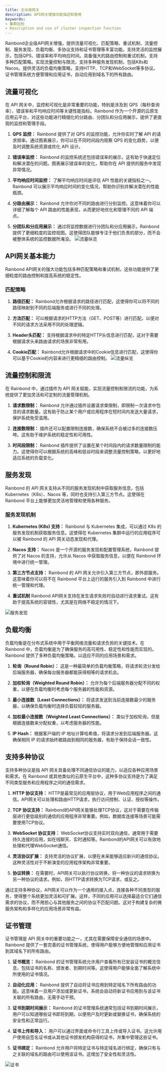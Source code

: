```yaml
---
title: 企业级网关
description: API网关增强功能描述和使用
keywords:
- 集群巡检
- Description and use of cluster inspection function
---
```


Rainbond企业级API网关增强，提供流量可视化、匹配策略、重试机制、流量控制、服务发现、负载均衡、多协议支持和证书管理等丰富功能。支持灵活的监控展示，包括QPS、错误率和平均响应时间。具备强大的路由控制和重试机制，支持多种匹配策略。实现流量控制与限流，支持多种服务发现机制，包括K8s和Nacos。提供灵活的负载均衡策略，支持HTTP、TCP和WebSocket等多协议。证书管理系统方便管理和应用证书，自动应用到域名下的所有路由。
## 流量可视化

在 API 网关中，监控和可视化是非常重要的功能，特别是涉及到 QPS（每秒查询率）、错误率和平均响应时间等关键性能指标。Rainbond 作为一个开源的云原生应用云平台，对这些功能进行精细化的分路由、分团队和分应用展示，提供了更直观的监控和管理手段。

1. **QPS 监控：** Rainbond 提供了对 QPS 的监控功能，允许你实时了解 API 的请求频率。通过图表展示，你可以在不同时间段内观察 QPS 的变化趋势，以便及时调整系统资源或优化 API 设计。

2. **错误率监控：** Rainbond 的监控系统还包括错误率的展示，这有助于快速定位和解决潜在的问题。图表展示错误率的变化，帮助你在 API 提供的服务中发现异常情况。

3. **平均响应时间监控：** 了解平均响应时间是评估 API 性能的关键指标之一。Rainbond 可以展示平均响应时间的变化情况，帮助你识别并解决潜在的性能瓶颈。

4. **分路由展示：** Rainbond 允许你对不同的路由进行分别监控。这意味着你可以详细了解每个 API 路由的性能表现，从而更好地优化和管理不同的 API 端点。

5. **分团队和分应用展示：** 通过将监控数据进行分团队和分应用展示，Rainbond 提供了更细粒度的监控视图。这使得团队能够专注于他们负责的部分，而不会被整体系统的监控数据所淹没。
![流量纵览](https://static.goodrain.com/docs/enterprise-app/api-gateway/1.png)

## API网关基本能力
Rainbond API网关的强大功能包括多种匹配策略和重试机制，这些功能提供了更细粒度的路由控制和提高系统的稳定性。

### 匹配策略

1. **路径匹配：** Rainbond允许根据请求的路径进行匹配，这使得你可以将不同的路径映射到不同的后端服务或进行不同的处理。

2. **方法匹配：** 可以根据请求的HTTP方法（GET、POST等）进行匹配，以便对不同的请求方法采用不同的处理逻辑。

3. **Header头匹配：** 支持根据请求中的特定HTTP头信息进行匹配，这对于需要根据请求头来路由请求的场景非常有用。

4. **Cookie匹配：** Rainbond允许根据请求中的Cookie信息进行匹配，这使得你可以基于Cookie的内容来进行更精细的路由控制。
![流量纵览](https://static.goodrain.com/docs/enterprise-app/api-gateway/4.png)

## 流量控制和限流
在 Rainbond 中，通过插件为 API 网关赋能，实现流量控制和限流的功能，为系统提供了更加灵活和可定制的流量管理机制。

1. **请求数限制：** Rainbond 允许通过插件设置请求束限制，即限制一次请求中包含的请求数量。这有助于防止某个用户或应用程序在短时间内发送大量请求，保护系统免受滥用。

2. **连接数限制：** 插件还可以配置限制连接数，确保系统不会被过多的连接数压垮。这有助于维护系统的稳定性和可用性。

3. **时间段限制：** Rainbond 插件提供了设置在某个时间段内的请求数量限制的能力。这使得你可以根据系统的高峰和低谷时段来调整流量控制策略，以更好地适应系统的负载变化。


## 服务发现
Rainbond 的 API 网关支持从不同的服务发现机制中获取服务信息，包括 Kubernetes（K8s）、Nacos 等，同时也支持引入第三方节点。这使得在 Rainbond 平台上能够更加灵活地管理和使用各种服务。

### 服务发现机制

1. **Kubernetes (K8s) 支持：** Rainbond 与 Kubernetes 集成，可以通过 K8s 的服务发现机制获取服务信息。这使得在 Kubernetes 集群中运行的应用程序可以被 Rainbond 的 API 网关动态发现和代理。

2. **Nacos 支持：** Nacos 是一个开源的服务发现和配置管理系统，Rainbond 提供了对 Nacos 的支持，允许从 Nacos 中获取服务信息，以便在 Rainbond 环境中进行统一管理。

3. **第三方节点支持：** Rainbond 的 API 网关允许引入第三方节点，即外部服务。这意味着你可以将不在 Rainbond 平台上运行的服务引入到 Rainbond 中进行统一管理和代理。
4. **重试机制**   Rainbond API网关支持在发生请求失败时自动进行请求重试。这有助于提高系统的容错性，尤其是在网络不稳定的情况下。

![服务发现](https://static.goodrain.com/docs/enterprise-app/api-gateway/7.png)

## 负载均衡
负载均衡是在分布式系统中用于平衡网络流量和请求负担的关键技术。在 Rainbond 中，负载均衡是为了确保服务的高可用性、稳定性和性能而实现的。Rainbond 提供了多种负载均衡策略，以适应不同的应用场景和需求。

1. **轮询（Round Robin）：** 这是一种最简单的负载均衡策略，将请求轮流分发给后端服务器，确保每台服务器都能获得相等的请求机会。

2. **加权轮询（Weighted Round Robin）：** 允许为每个后端服务器分配不同的权重，以便在负载均衡时考虑每个服务器的性能和资源。

3. **最小连接数（Least Connections）：** 将请求发送到当前连接数最少的服务器，以确保负载均衡时选择负载较轻的服务器。

4. **加权最小连接数（Weighted Least Connections）：** 类似于加权轮询，但是根据连接数来分配权重，以考虑服务器的性能。

5. **IP Hash：** 根据客户端的 IP 地址计算哈希值，将请求分发到后端服务器。这确保相同 IP 的请求始终被路由到相同的服务器，有助于保持会话一致性。

## 支持多种协议

支持多种协议是指 API 网关具备处理不同通信协议的能力，以适应各种应用场景和需求。在 Rainbond 或其他类似的云原生平台中，这种多协议支持是为了满足不同类型服务和应用程序之间的通信需求。

1. **HTTP 协议支持：** HTTP是最常见的应用层协议，用于Web应用程序之间的通信。API网关可以处理和路由HTTP请求，执行访问控制、认证、授权等操作。

2. **TCP 协议支持：** Rainbond的API网关能够处理TCP协议，这对于需要在传输层进行更低级别的通信的应用程序非常重要。例如，数据库连接等场景可能需要使用TCP协议。

3. **WebSocket 协议支持：** WebSocket协议支持实时双向通信，通常用于需要持久连接的应用，如在线聊天、实时通知等。Rainbond的API网关可以有效地处理和代理WebSocket通信。

4. **灵活协议扩展：** 支持灵活的协议扩展，以便在未来能够适应新兴的通信协议。这种灵活性对于不断演变的应用程序架构非常重要。

5. **协议转换：** 在需要时，API网关可以执行协议转换，将一种协议的请求转换为另一种协议的请求。例如，将HTTP请求转换为TCP请求，或反之。

通过支持多种协议，API网关可以作为一个通用的接入点，连接各种不同类型的服务，使得整个系统更加灵活和可扩展。这样，不同的应用可以选择最适合它们通信需求的协议，而不用担心与其他服务之间的协议不匹配问题。这对于构建复杂的微服务架构和多样化的应用场景非常有益。

## 证书管理
证书管理是 API 网关中的重要功能之一，尤其在需要保障安全通信的场景中。Rainbond 提供了一套完善的证书管理系统，使得用户能够方便地管理和应用证书到其域名下的所有路由。

1. **证书概览：** Rainbond 的证书管理系统允许用户查看所有已安装证书的概览信息，包括证书的名称、颁发者、到期时间等。这使得用户能够全面了解系统中所使用的证书情况。

2. **自动化应用：** Rainbond 提供了自动将证书应用到特定域名下所有路由的功能。这意味着一旦用户添加或更新证书，系统会自动将新证书应用到与该证书关联的所有路由，无需手动干预。

3. **证书到期时间展示：** Rainbond 的证书管理系统通常包括证书到期时间展示，用户可以知道哪些证书即将到期，以便用户及时更新或替换证书，确保系统的安全性和正常运行。

4. **证书上传和导入：** 用户可以通过界面或命令行工具上传或导入证书。这允许用户使用自签名证书或从其他证书颁发机构获得的证书，并集中管理这些证书。

5. **证书绑定：** Rainbond 允许用户将特定证书与特定域名进行绑定，确保只有与之关联的域名的路由可以使用该证书。这增加了安全性和灵活性。

![证书](https://static.goodrain.com/docs/enterprise-app/api-gateway/9.png)
